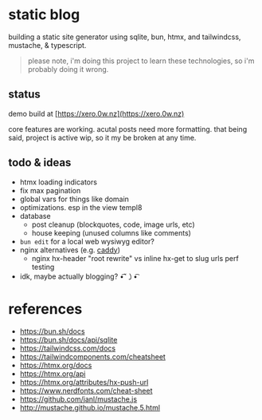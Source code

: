 # static blog

building a static site generator using sqlite, bun, htmx, and tailwindcss, mustache, & typescript.

> please note, i'm doing this project to learn these technologies, so i'm probably doing it wrong.

## status

demo build at [https://xero.0w.nz](https://xero.0w.nz)

core features are working. acutal posts need more formatting. that being said, project is active wip, so it my be broken at any time.

## todo & ideas

* htmx loading indicators
* fix max pagination
* global vars for things like domain
* optimizations. esp in the view templ8
* database
    * post cleanup (blockquotes, code, image urls, etc)
    * house keeping (unused columns like comments)
* `bun edit` for a local web wysiwyg editor?
* nginx alternatives (e.g. [caddy](https://caddyserver.com/docs/caddyfile/matchers))
    * nginx hx-header "root rewrite" vs inline hx-get to slug urls perf testing
* idk, maybe actually blogging?  •͡˘㇁•͡

# references

* https://bun.sh/docs
* https://bun.sh/docs/api/sqlite
* https://tailwindcss.com/docs
* https://tailwindcomponents.com/cheatsheet
* https://htmx.org/docs
* https://htmx.org/api
* https://htmx.org/attributes/hx-push-url
* https://www.nerdfonts.com/cheat-sheet
* https://github.com/janl/mustache.js
* http://mustache.github.io/mustache.5.html
